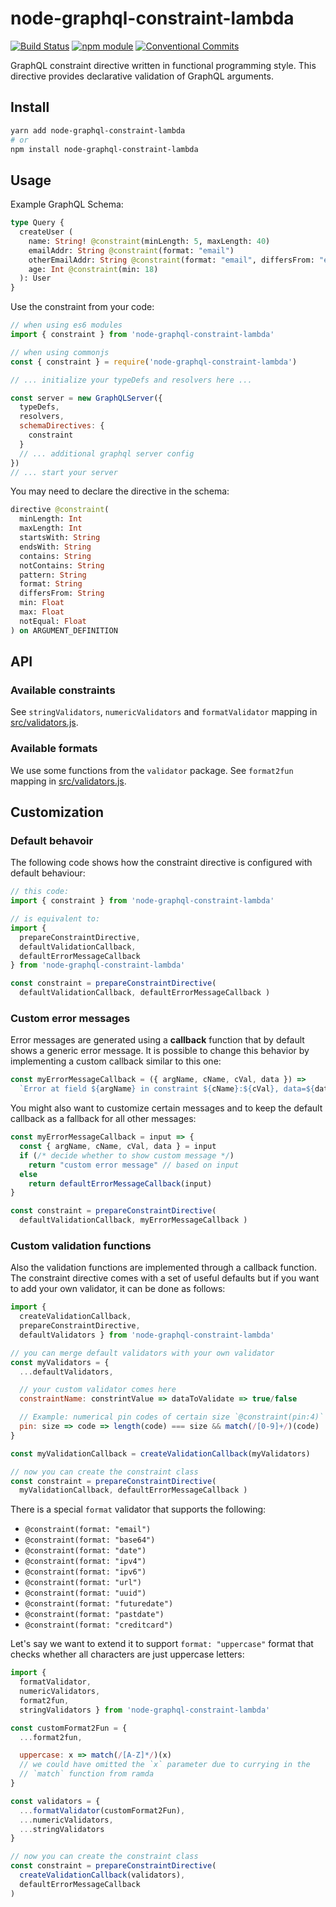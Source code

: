 # node-graphql-constraint-lambda

[![Build Status](https://travis-ci.org/vsimko/node-graphql-constraint-lambda.svg?branch=master)](https://travis-ci.org/vsimko/node-graphql-constraint-lambda)
[![npm module](https://badge.fury.io/js/node-graphql-constraint-lambda.svg)](https://www.npmjs.org/package/node-graphql-constraint-lambda)
[![Conventional Commits](https://img.shields.io/badge/Conventional%20Commits-1.0.0-yellow.svg)](https://conventionalcommits.org)

GraphQL constraint directive written in functional programming style.
This directive provides declarative validation of GraphQL arguments.

## Install

```sh
yarn add node-graphql-constraint-lambda
# or
npm install node-graphql-constraint-lambda
```

## Usage

Example GraphQL Schema:
```graphql
type Query {
  createUser (
    name: String! @constraint(minLength: 5, maxLength: 40)
    emailAddr: String @constraint(format: "email")
    otherEmailAddr: String @constraint(format: "email", differsFrom: "emailAddr")
    age: Int @constraint(min: 18)
  ): User
}
```

Use the constraint from your code:
```js
// when using es6 modules
import { constraint } from 'node-graphql-constraint-lambda'

// when using commonjs
const { constraint } = require('node-graphql-constraint-lambda')

// ... initialize your typeDefs and resolvers here ...

const server = new GraphQLServer({
  typeDefs,
  resolvers,
  schemaDirectives: {
    constraint
  }
  // ... additional graphql server config
})
// ... start your server
```

You may need to declare the directive in the schema:

```graphql
directive @constraint(
  minLength: Int
  maxLength: Int
  startsWith: String
  endsWith: String
  contains: String
  notContains: String
  pattern: String
  format: String
  differsFrom: String
  min: Float
  max: Float
  notEqual: Float
) on ARGUMENT_DEFINITION
```

## API

### Available constraints
See `stringValidators`, `numericValidators` and `formatValidator` mapping in [src/validators.js].

### Available formats
We use some functions from the `validator` package.
See `format2fun` mapping in [src/validators.js].

[src/validators.js]: https://github.com/vsimko/node-graphql-constraint-lambda/blob/master/src/validators.js


## Customization

### Default behavoir

The following code shows how the constraint directive is configured with default behaviour:
```js
// this code:
import { constraint } from 'node-graphql-constraint-lambda'

// is equivalent to:
import {
  prepareConstraintDirective,
  defaultValidationCallback,
  defaultErrorMessageCallback
} from 'node-graphql-constraint-lambda'

const constraint = prepareConstraintDirective(
  defaultValidationCallback, defaultErrorMessageCallback )

```

### Custom error messages

Error messages are generated using a **callback** function that by default
shows a generic error message. It is possible to change this behavior
by implementing a custom callback similar to this one:
```js
const myErrorMessageCallback = ({ argName, cName, cVal, data }) =>
  `Error at field ${argName} in constraint ${cName}:${cVal}, data=${data}`
```

You might also want to customize certain messages and to keep the default callback as a fallback for all other messages:
```js
const myErrorMessageCallback = input => {
  const { argName, cName, cVal, data } = input
  if (/* decide whether to show custom message */)
    return "custom error message" // based on input
  else
    return defaultErrorMessageCallback(input)
}

const constraint = prepareConstraintDirective(
  defaultValidationCallback, myErrorMessageCallback )
```

### Custom validation functions

Also the validation functions are implemented through a callback function.
The constraint directive comes with a set of useful defaults but if you
want to add your own validator, it can be done as follows:
```js
import {
  createValidationCallback,
  prepareConstraintDirective,
  defaultValidators } from 'node-graphql-constraint-lambda'

// you can merge default validators with your own validator
const myValidators = {
  ...defaultValidators,

  // your custom validator comes here
  constraintName: constrintValue => dataToValidate => true/false

  // Example: numerical pin codes of certain size `@constraint(pin:4)`
  pin: size => code => length(code) === size && match(/[0-9]+/)(code)
}

const myValidationCallback = createValidationCallback(myValidators)

// now you can create the constraint class
const constraint = prepareConstraintDirective(
  myValidationCallback, defaultErrorMessageCallback )
```

There is a special `format` validator that supports the following:
-  `@constraint(format: "email")`
-  `@constraint(format: "base64")`
-  `@constraint(format: "date")`
-  `@constraint(format: "ipv4")`
-  `@constraint(format: "ipv6")`
-  `@constraint(format: "url")`
-  `@constraint(format: "uuid")`
-  `@constraint(format: "futuredate")`
-  `@constraint(format: "pastdate")`
-  `@constraint(format: "creditcard")`

Let's say we want to extend it to support `format: "uppercase"` format that checks whether all characters are just uppercase letters:
```js
import {
  formatValidator,
  numericValidators,
  format2fun,
  stringValidators } from 'node-graphql-constraint-lambda'

const customFormat2Fun = {
  ...format2fun,

  uppercase: x => match(/[A-Z]*/)(x)
  // we could have omitted the `x` parameter due to currying in the
  // `match` function from ramda
}

const validators = {
  ...formatValidator(customFormat2Fun),
  ...numericValidators,
  ...stringValidators
}

// now you can create the constraint class
const constraint = prepareConstraintDirective(
  createValidationCallback(validators),
  defaultErrorMessageCallback
)

```
